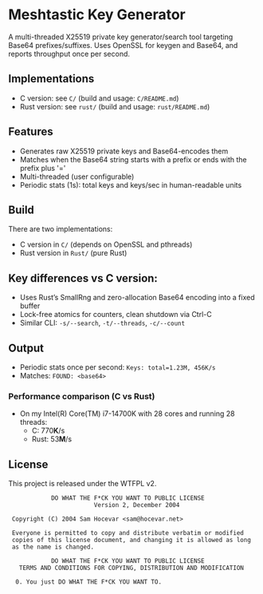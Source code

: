 # Meshtastic Key Generator

A multi-threaded X25519 private key generator/search tool targeting Base64 prefixes/suffixes. Uses OpenSSL for keygen and Base64, and reports throughput once per second.

## Implementations

- C version: see `C/` (build and usage: `C/README.md`)
- Rust version: see `rust/` (build and usage: `rust/README.md`)

## Features

- Generates raw X25519 private keys and Base64-encodes them
- Matches when the Base64 string starts with a prefix or ends with the prefix plus '='
- Multi-threaded (user configurable)
- Periodic stats (1s): total keys and keys/sec in human-readable units

## Build

There are two implementations:

- C version in `C/` (depends on OpenSSL and pthreads)
- Rust version in `Rust/` (pure Rust)

## Key differences vs C version:

- Uses Rust’s SmallRng and zero-allocation Base64 encoding into a fixed buffer
- Lock-free atomics for counters, clean shutdown via Ctrl-C
- Similar CLI: `-s/--search`, `-t/--threads`, `-c/--count`

## Output

- Periodic stats once per second: `Keys: total=1.23M, 456K/s`
- Matches: `FOUND: <base64>`

### Performance comparison (C vs Rust)

- On my Intel(R) Core(TM) i7-14700K with 28 cores and running 28 threads:
  - C: 770**K**/s
  - Rust: 53**M**/s

## License

This project is released under the WTFPL v2.

```text
            DO WHAT THE F*CK YOU WANT TO PUBLIC LICENSE
                        Version 2, December 2004

 Copyright (C) 2004 Sam Hocevar <sam@hocevar.net>

 Everyone is permitted to copy and distribute verbatim or modified
 copies of this license document, and changing it is allowed as long
 as the name is changed.

            DO WHAT THE F*CK YOU WANT TO PUBLIC LICENSE
   TERMS AND CONDITIONS FOR COPYING, DISTRIBUTION AND MODIFICATION

  0. You just DO WHAT THE F*CK YOU WANT TO.
```
